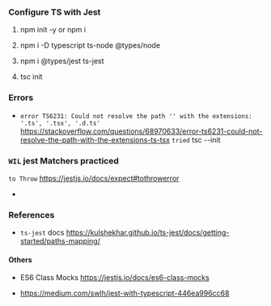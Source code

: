 ### Configure TS with Jest

1. npm init -y or npm i

2. npm i -D typescript ts-node @types/node

3. npm i @types/jest ts-jest

4. tsc init

### Errors

- `error TS6231: Could not resolve the path '' with the extensions: '.ts', '.tsx', '.d.ts'`
  https://stackoverflow.com/questions/68970633/error-ts6231-could-not-resolve-the-path-with-the-extensions-ts-tsx
  `tried` tsc --init

### `WIL` jest Matchers practiced

`to Throw`
https://jestjs.io/docs/expect#tothrowerror

-

### References

- `ts-jest` docs
  https://kulshekhar.github.io/ts-jest/docs/getting-started/paths-mapping/

#### Others

- ES6 Class Mocks https://jestjs.io/docs/es6-class-mocks

- https://medium.com/swlh/jest-with-typescript-446ea996cc68
